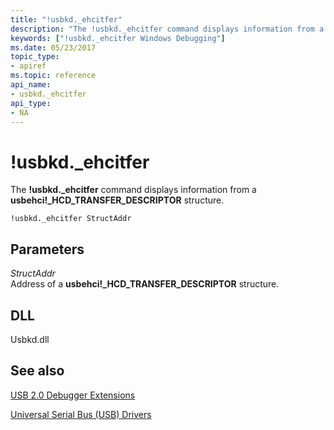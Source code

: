 ```yaml
---
title: "!usbkd._ehcitfer"
description: "The !usbkd._ehcitfer command displays information from a usbehci _HCD_TRANSFER_DESCRIPTOR structure."
keywords: ["!usbkd._ehcitfer Windows Debugging"]
ms.date: 05/23/2017
topic_type:
- apiref
ms.topic: reference
api_name:
- usbkd._ehcitfer
api_type:
- NA
---
```


# !usbkd.\_ehcitfer

The **!usbkd.\_ehcitfer** command displays information from a **usbehci!\_HCD\_TRANSFER\_DESCRIPTOR** structure.

```dbgcmd
!usbkd._ehcitfer StructAddr
```

## Parameters

<span id="_______StructAddr______"></span><span id="_______structaddr______"></span><span id="_______STRUCTADDR______"></span> *StructAddr*   
Address of a **usbehci!\_HCD\_TRANSFER\_DESCRIPTOR** structure.

## DLL

Usbkd.dll

## See also

[USB 2.0 Debugger Extensions](usb-2-0-extensions.md)

[Universal Serial Bus (USB) Drivers](../usbcon/index.md)
